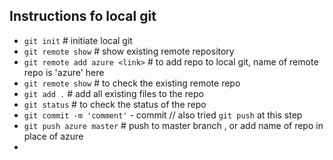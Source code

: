 ## Instructions fo local git 

- `git init` # initiate local git 
- `git remote show` # show existing remote repository
- `git remote add azure <link>` # to add repo to local git, name of remote repo is 'azure' here
- `git remote show` # to check the existing remote repo
- `git add .` # add all existing files to the repo
- `git status` # to check the status of the repo    
- `git commit -m 'comment'` - commit 
// also tried `git push` at this step
- `git push azure master` # push to master branch , or add name of repo in place of azure
- 
